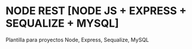 # NODE REST [NODE JS + EXPRESS + SEQUALIZE + MYSQL]

Plantilla para proyectos Node, Express, Sequalize, MySQL